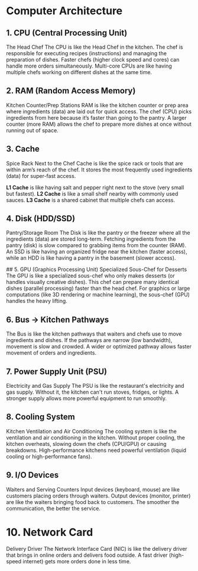 # Computer Architecture

## 1. CPU (Central Processing Unit) 
The Head Chef The CPU is like the Head Chef in the kitchen. The chef is responsible for executing recipes (instructions) and managing the preparation of dishes. Faster chefs (higher clock speed and cores) can handle more orders simultaneously. Multi-core CPUs are like having multiple chefs working on different dishes at the same time.

## 2. RAM (Random Access Memory) 
Kitchen Counter/Prep Stations RAM is like the kitchen counter or prep area where ingredients (data) are laid out for quick access. The chef (CPU) picks ingredients from here because it’s faster than going to the pantry. A larger counter (more RAM) allows the chef to prepare more dishes at once without running out of space.

## 3. Cache 
Spice Rack Next to the Chef
Cache is like the spice rack or tools that are within arm’s reach of the chef. It stores the most frequently used ingredients (data) for super-fast access. 

**L1 Cache** is like having salt and pepper right next to the stove (very small but fastest). 
**L2 Cache** is like a small shelf nearby with commonly used sauces. 
**L3 Cache** is a shared cabinet that multiple chefs can access.

## 4. Disk (HDD/SSD) 
Pantry/Storage Room The Disk is like the pantry or the freezer where all the ingredients (data) are stored long-term. Fetching ingredients from the pantry (disk) is slow compared to grabbing items from the counter (RAM). 
An SSD is like having an organized fridge near the kitchen (faster access), while an HDD is like having a pantry in the basement (slower access).

## 5. GPU (Graphics Processing Unit) 
Specialized Sous-Chef for Desserts The GPU is like a specialized sous-chef who only makes desserts (or handles visually creative dishes). This chef can prepare many identical dishes (parallel processing) faster than the head chef. For graphics or large computations (like 3D rendering or machine learning), the sous-chef (GPU) handles the heavy lifting.

## 6. Bus → Kitchen Pathways 
The Bus is like the kitchen pathways that waiters and chefs use to move ingredients and dishes. If the pathways are narrow (low bandwidth), movement is slow and crowded. A wider or optimized pathway allows faster movement of orders and ingredients.

## 7. Power Supply Unit (PSU) 
Electricity and Gas Supply The PSU is like the restaurant's electricity and gas supply. Without it, the kitchen can't run stoves, fridges, or lights. A stronger supply allows more powerful equipment to run smoothly.

## 8. Cooling System 
Kitchen Ventilation and Air Conditioning The cooling system is like the ventilation and air conditioning in the kitchen. Without proper cooling, the kitchen overheats, slowing down the chefs (CPU/GPU) or causing breakdowns. High-performance kitchens need powerful ventilation (liquid cooling or high-performance fans).

## 9. I/O Devices
Waiters and Serving Counters Input devices (keyboard, mouse) are like customers placing orders through waiters. Output devices (monitor, printer) are like the waiters bringing food back to customers. The smoother the communication, the better the service.

# 10. Network Card 
Delivery Driver The Network Interface Card (NIC) is like the delivery driver that brings in online orders and delivers food outside. A fast driver (high-speed internet) gets more orders done in less time.
